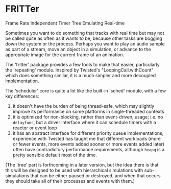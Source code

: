 # FRITTer

Frame
Rate
Independent
Timer
Tree
Emulating
Real-time

Sometimes you want to do something that tracks with real time but may not be
called quite as often as it wants to be, because other tasks are bogging down
the system or the process. Perhaps you want to play an audio sample as part of
a stream, move an object in a simulation, or advance to the appropriate image
for the current frame of an animation.

The 'fritter' package provides a few tools to make that easier, particularly
the 'repeating' module.  Inspired by Twisted's "LoopingCall.withCount" which
does something similar, it is a much simpler and more decoupled implementation.

The 'scheduler' core is quite a lot like the built-in 'sched' module, with a
few key differences:

1. it doesn't have the burden of being thread-safe, which may slightly improve
   its performance on some platforms in single-threaded contexts
2. it is optimized for non-blocking, rather than event-driven, usage; i.e. no
   `delayfunc`, but a driver interface where it can schedule timers with a
   reactor or event loop
3. it has an abstract interface for different priority queue implementations;
   experience with Twisted has taught me that different workloads (more or
   fewer events, more events added sooner or more events added later) often
   have contradictory performance requirements, although `heapq` is a pretty
   sensible default most of the time.

(The 'tree' part is forthcoming in a later version, but the idea there is that
this will be designed to be used with hierarchical simulations with
sub-simulations that can be either paused or destroyed, and when that occurs
they should take all of their processes and events with them.)
